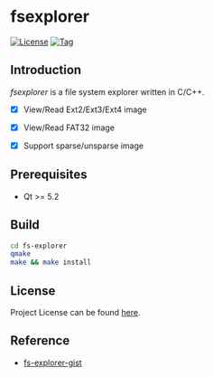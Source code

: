 # fsexplorer

[![License](https://img.shields.io/github/license/craftslab/fsexplorer.svg)](https://github.com/craftslab/fsexplorer/blob/main/LICENSE)
[![Tag](https://img.shields.io/github/tag/craftslab/fsexplorer.svg)](https://github.com/craftslab/fsexplorer/tags)



## Introduction

*fsexplorer* is a file system explorer written in C/C++.

- [x] View/Read Ext2/Ext3/Ext4 image
- [x] View/Read FAT32 image
- [x] Support sparse/unsparse image



## Prerequisites

- Qt >= 5.2



## Build

```bash
cd fs-explorer
qmake
make && make install
```



## License

Project License can be found [here](LICENSE).



## Reference

- [fs-explorer-gist](https://gist.github.com/craftslab/b692bc140ebd5bb389628332e2487562)
